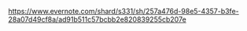 https://www.evernote.com/shard/s331/sh/257a476d-98e5-4357-b3fe-28a07d49cf8a/ad91b511c57bcbb2e820839255cb207e
